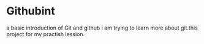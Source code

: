 # Githubint
a basic introduction of Git and github
i am trying to learn more about git.this project for my practish lession.
